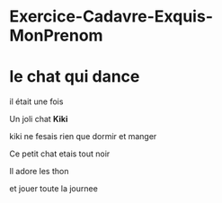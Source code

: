 # Exercice-Cadavre-Exquis-MonPrenom
<h1>le chat qui dance</h1>
<p>il était une fois</p>
<p>Un joli chat <strong>Kiki</strong></p>
<p>kiki ne fesais rien que dormir et manger</p>
<p>Ce petit chat etais tout noir<p>
<p>Il adore les thon<p>
<p>et jouer toute la journee<p>
